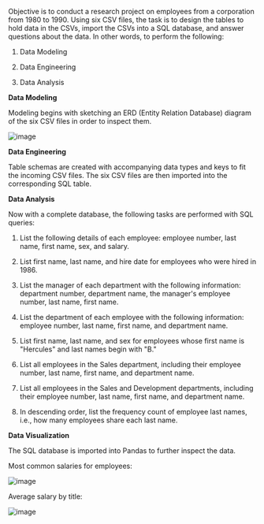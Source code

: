 Objective is to conduct a research project on employees from a corporation from 1980 to 1990. Using six CSV files, the task is to design the tables to hold data in the CSVs, import the CSVs into a SQL database, and answer questions about the data. In other words, to perform the following:

1. Data Modeling

2. Data Engineering

3. Data Analysis

**Data Modeling**

Modeling begins with sketching an ERD (Entity Relation Database) diagram of the six CSV files in order to inspect them.

![image](https://user-images.githubusercontent.com/69134400/116486934-9de15e80-a843-11eb-817a-429efb80e18e.png)

**Data Engineering**

Table schemas are created with accompanying data types and keys to fit the incoming CSV files. The six CSV files are then imported into the corresponding SQL table.

**Data Analysis**

Now with a complete database, the following tasks are performed with SQL queries:

1. List the following details of each employee: employee number, last name, first name, sex, and salary.

2. List first name, last name, and hire date for employees who were hired in 1986.

3. List the manager of each department with the following information: department number, department name, the manager's employee number, last name, first name.

4. List the department of each employee with the following information: employee number, last name, first name, and department name.

5. List first name, last name, and sex for employees whose first name is "Hercules" and last names begin with "B."

6. List all employees in the Sales department, including their employee number, last name, first name, and department name.

7. List all employees in the Sales and Development departments, including their employee number, last name, first name, and department name.

8. In descending order, list the frequency count of employee last names, i.e., how many employees share each last name.

**Data Visualization**

The SQL database is imported into Pandas to further inspect the data. 

Most common salaries for employees:

![image](https://user-images.githubusercontent.com/69134400/116920768-e57f3600-ac07-11eb-8f29-364ae49d851f.png)

Average salary by title:

![image](https://user-images.githubusercontent.com/69134400/116924450-bd460600-ac0c-11eb-8a86-4b7937a0df8b.png)


